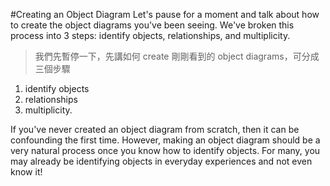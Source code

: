 #Creating an Object Diagram
Let's pause for a moment and talk about how to create the object diagrams you've been seeing. We've broken this process into 3 steps: identify objects, relationships, and multiplicity.
>我們先暫停一下，先講如何 create 剛剛看到的 object diagrams，可分成三個步驟 
1. identify objects 
2. relationships 
3. multiplicity.


If you've never created an object diagram from scratch, then it can be confounding the first time. However, making an object diagram should be a very natural process once you know how to identify objects. For many, you may already be identifying objects in everyday experiences and not even know it!